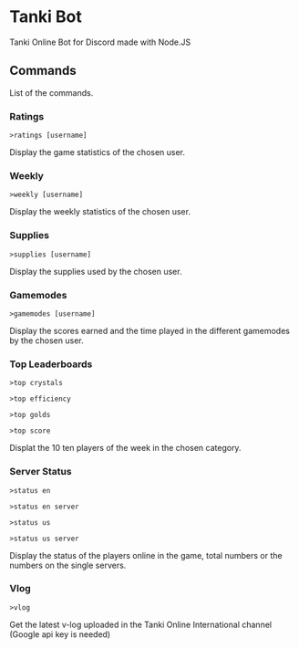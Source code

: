 # Tanki Bot

Tanki Online Bot for Discord made with Node.JS

## Commands

List of the commands.

### Ratings

```
>ratings [username]
```

Display the game statistics of the chosen user.

### Weekly

```
>weekly [username]
```

Display the weekly statistics of the chosen user.

### Supplies

```
>supplies [username]
```

Display the supplies used by the chosen user.

### Gamemodes

```
>gamemodes [username]
```

Display the scores earned and the time played in the different gamemodes by the chosen user.

### Top Leaderboards

```
>top crystals
```
```
>top efficiency
```
```
>top golds
```
```
>top score
```

Displat the 10 ten players of the week in the chosen category.

### Server Status

```
>status en
```
```
>status en server
```
```
>status us
```
```
>status us server
```

Display the status of the players online in the game, total numbers or the numbers on the single servers.

### Vlog

```
>vlog
```

Get the latest v-log uploaded in the Tanki Online International channel
(Google api key is needed)
